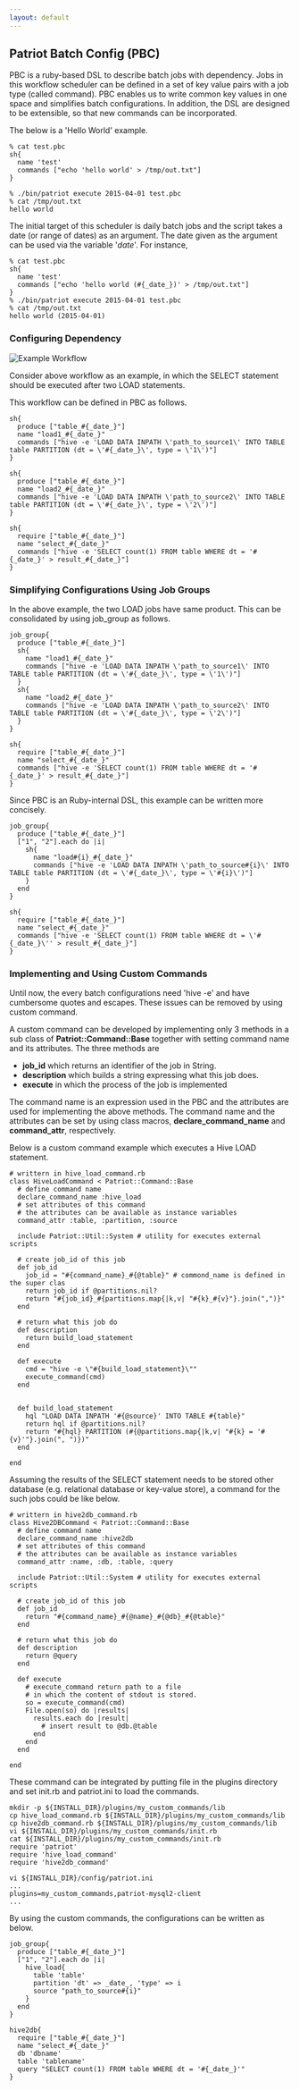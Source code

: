 ```yaml
---
layout: default
---
```


## Patriot Batch Config (PBC)

PBC is a ruby-based DSL to describe batch jobs with dependency.
Jobs in this workflow scheduler can be defined in a set of key value
pairs with a job type (called command).
PBC enables us to write common key values in one space and simplifies
batch configurations.
In addition, the DSL are designed to be extensible, so that new commands can be incorporated.


The below is a 'Hello World' example.

```
% cat test.pbc
sh{
  name 'test'
  commands ["echo 'hello world' > /tmp/out.txt"]
}
```

```
% ./bin/patriot execute 2015-04-01 test.pbc
% cat /tmp/out.txt
hello world
```
The initial target of this scheduler is daily batch jobs and the script takes a date (or range of dates) as an argument.
The date given as the argument can be used via the variable '_date_'.
For instance, 

```
% cat test.pbc
sh{
  name 'test'
  commands ["echo 'hello world (#{_date_})' > /tmp/out.txt"]
}
% ./bin/patriot execute 2015-04-01 test.pbc
% cat /tmp/out.txt
hello world (2015-04-01)
```

### Configuring Dependency

![Example Workflow](images/pbc_example.png)

Consider above workflow as an example, in which the SELECT statement
should be executed after two LOAD statements.

This workflow can be defined in PBC as follows.

```
sh{
  produce ["table_#{_date_}"]
  name "load1_#{_date_}"
  commands ["hive -e 'LOAD DATA INPATH \'path_to_source1\' INTO TABLE table PARTITION (dt = \'#{_date_}\', type = \'1\')"]
}

sh{
  produce ["table_#{_date_}"]
  name "load2_#{_date_}"
  commands ["hive -e 'LOAD DATA INPATH \'path_to_source2\' INTO TABLE table PARTITION (dt = \'#{_date_}\', type = \'2\')"]
}

sh{
  require ["table_#{_date_}"]
  name "select_#{_date_}"
  commands ["hive -e 'SELECT count(1) FROM table WHERE dt = '#{_date_}' > result_#{_date_}"]
}
```

### Simplifying Configurations Using Job Groups

In the above example, the two LOAD jobs have same product.
This can be consolidated by using job_group as follows.

```
job_group{
  produce ["table_#{_date_}"]
  sh{
    name "load1_#{_date_}"
    commands ["hive -e 'LOAD DATA INPATH \'path_to_source1\' INTO TABLE table PARTITION (dt = \'#{_date_}\', type = \'1\')"]
  }
  sh{
    name "load2_#{_date_}"
    commands ["hive -e 'LOAD DATA INPATH \'path_to_source2\' INTO TABLE table PARTITION (dt = \'#{_date_}\', type = \'2\')"]
  }
}

sh{
  require ["table_#{_date_}"]
  name "select_#{_date_}"
  commands ["hive -e 'SELECT count(1) FROM table WHERE dt = '#{_date_}' > result_#{_date_}"]
}
```
Since PBC is an Ruby-internal DSL, this example can be written more concisely.

```
job_group{
  produce ["table_#{_date_}"]
  ["1", "2"].each do |i|
    sh{
      name "load#{i}_#{_date_}"
      commands ["hive -e 'LOAD DATA INPATH \'path_to_source#{i}\' INTO TABLE table PARTITION (dt = \'#{_date_}\', type = \'#{i}\')"]
    }
  end
}

sh{
  require ["table_#{_date_}"]
  name "select_#{_date_}"
  commands ["hive -e 'SELECT count(1) FROM table WHERE dt = \'#{_date_}\'' > result_#{_date_}"]
}
```

### Implementing and Using Custom Commands

Until now, the every batch configurations need 'hive -e' and have
cumbersome quotes and escapes.
These issues can be removed by using custom command.

A custom command can be developed by implementing only 3 methods in a sub class of __Patriot::Command::Base__ together with setting command name and its attributes.
The three methods are

* __job_id__ which returns an identifier of the job in String.
* __description__ which builds a string expressing what this job does.
* __execute__ in which the process of the job is implemented

The command name is an expression used in the PBC and the attributes are used for implementing the above methods. The command name and the attributes can be set by using class macros, __declare\_command\_name__ and __command_attr__, respectively.

Below is a custom command example which executes a Hive LOAD statement.

```
# writtern in hive_load_command.rb
class HiveLoadCommand < Patriot::Command::Base
  # define command name
  declare_command_name :hive_load
  # set attributes of this command
  # the attributes can be available as instance variables
  command_attr :table, :partition, :source

  include Patriot::Util::System # utility for executes external scripts

  # create job_id of this job
  def job_id
    job_id = "#{command_name}_#{@table}" # commond_name is defined in the super clas
    return job_id if @partitions.nil?
    return "#{job_id}_#{partitions.map{|k,v| "#{k}_#{v}"}.join(",")}"
  end

  # return what this job do
  def description
    return build_load_statement
  end

  def execute
    cmd = "hive -e \"#{build_load_statement}\""
    execute_command(cmd)
  end


  def build_load_statement
    hql "LOAD DATA INPATH '#{@source}' INTO TABLE #{table}"
    return hql if @partitions.nil?
    return "#{hql} PARTITION (#{@partitions.map{|k,v| "#{k} = '#{v}'"}.join(", ")})"
  end

end
```

Assuming the results of the SELECT statement needs to be stored other database (e.g. relational database or key-value store), a command for the such jobs could be like below.

```
# writtern in hive2db_command.rb
class Hive2DBCommand < Patriot::Command::Base
  # define command name
  declare_command_name :hive2db
  # set attributes of this command
  # the attributes can be available as instance variables
  command_attr :name, :db, :table, :query

  include Patriot::Util::System # utility for executes external scripts

  # create job_id of this job
  def job_id
    return "#{command_name}_#{@name}_#{@db}_#{@table}"
  end

  # return what this job do
  def description
    return @query
  end

  def execute
    # execute_command return path to a file
    # in which the content of stdout is stored.
    so = execute_command(cmd)
    File.open(so) do |results|
      results.each do |result|
        # insert result to @db.@table
      end
    end
  end

end
```

These command can be integrated by putting file in the plugins directory and set init.rb and patriot.ini to load the commands.

```
mkdir -p ${INSTALL_DIR}/plugins/my_custom_commands/lib
cp hive_load_command.rb ${INSTALL_DIR}/plugins/my_custom_commands/lib
cp hive2db_command.rb ${INSTALL_DIR}/plugins/my_custom_commands/lib
vi ${INSTALL_DIR}/plugins/my_custom_commands/init.rb
cat ${INSTALL_DIR}/plugins/my_custom_commands/init.rb
require 'patriot'
require 'hive_load_command'
require 'hive2db_command'

vi ${INSTALL_DIR}/config/patriot.ini
...
plugins=my_custom_commands,patriot-mysql2-client
...

```

By using the custom commands, the configurations can be written as below.

```
job_group{
  produce ["table_#{_date_}"]
  ["1", "2"].each do |i|
    hive_load{
      table 'table'
      partition 'dt' => _date_, 'type' => i
      source "path_to_source#{i}"
    }
  end
}

hive2db{
  require ["table_#{_date_}"]
  name "select_#{_date_}"
  db 'dbname'
  table 'tablename'
  query "SELECT count(1) FROM table WHERE dt = '#{_date_}'"
}
```




